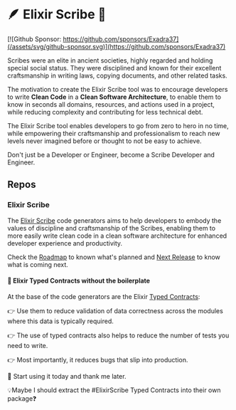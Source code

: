 # 🪶 Elixir Scribe 📜

[![Github Sponsor: https://github.com/sponsors/Exadra37](/assets/svg/github-sponsor.svg)](https://github.com/sponsors/Exadra37)

Scribes were an elite in ancient societies, highly regarded and holding special social status. They were disciplined and known for their excellent craftsmanship in writing laws, copying documents, and other related tasks.

The motivation to create the Elixir Scribe tool was to encourage developers to write **Clean Code** in a **Clean Software Architecture**, to enable them to know in seconds all domains, resources, and actions used in a project, while reducing complexity and contributing for less technical debt.

The Elixir Scribe tool enables developers to go from zero to hero in no time, while empowering their craftsmanship and professionalism to reach new levels never imagined before or thought to not be easy to achieve.

Don't just be a Developer or Engineer, become a Scribe Developer and Engineer.

## Repos

### Elixir Scribe

The [Elixir Scribe](https://github.com/Elixir-Scribe/elixir-scribe) code generators aims to help developers to embody the values of discipline and craftsmanship of the Scribes, enabling them to more easily write clean code in a clean software architecture for enhanced developer experience and productivity.

Check the [Roadmap](https://github.com/Elixir-Scribe/elixir-scribe?tab=readme-ov-file#roadmap) to known what's planned and [Next Release](https://github.com/Elixir-Scribe/elixir-scribe?tab=readme-ov-file#roadmap) to know what is coming next.


#### 📢 Elixir Typed Contracts without the boilerplate

At the base of the code generators are the Elixir [Typed Contracts](https://github.com/Elixir-Scribe/elixir-scribe/releases/tag/v0.2.0):

👉 Use them to reduce validation of data correctness across the modules where this data is typically required.

👉 The use of typed contracts also helps to reduce the number of tests you need to write.

👉 Most importantly, it reduces bugs that slip into production.

🎯 Start using it today and thank me later.

💡Maybe I should extract the #ElixirScribe Typed Contracts into their own package❓

